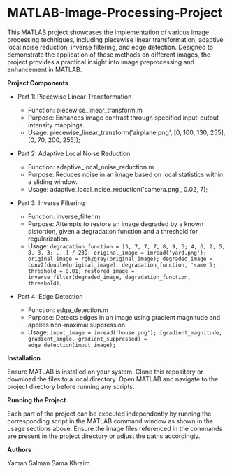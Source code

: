 # MATLAB-Image-Processing-Project

This MATLAB project showcases the implementation of various image processing techniques, including piecewise linear transformation, adaptive local noise reduction, inverse filtering, and edge detection. Designed to demonstrate the application of these methods on different images, the project provides a practical insight into image preprocessing and enhancement in MATLAB.

**Project Components**

- Part 1: Piecewise Linear Transformation
  - Function: piecewise_linear_transform.m
  - Purpose: Enhances image contrast through specified input-output intensity mappings.
  - Usage: piecewise_linear_transform('airplane.png', [0, 100, 130, 255], [0, 70, 200, 255]);
 
- Part 2: Adaptive Local Noise Reduction
  - Function: adaptive_local_noise_reduction.m
  - Purpose: Reduces noise in an image based on local statistics within a sliding window.
  - Usage: adaptive_local_noise_reduction('camera.png', 0.02, 7);
 
- Part 3: Inverse Filtering
  - Function: inverse_filter.m
  - Purpose: Attempts to restore an image degraded by a known distortion, given a degradation function and a threshold for regularization.
  - Usage: ```degradation_function = [3, 7, 7, 7, 8, 9, 5; 4, 6, 2, 5, 8, 8, 3; ...] / 239;
original_image = imread('yard.png');
original_image = rgb2gray(original_image);
degraded_image = conv2(double(original_image), degradation_function, 'same');
threshold = 0.01;
restored_image = inverse_filter(degraded_image, degradation_function, threshold);```

- Part 4: Edge Detection
  - Function: edge_detection.m
  - Purpose: Detects edges in an image using gradient magnitude and applies non-maximal suppression.
  - Usage: ```input_image = imread('house.png');
[gradient_magnitude, gradient_angle, gradient_suppressed] = edge_detection(input_image);```

**Installation**

Ensure MATLAB is installed on your system. Clone this repository or download the files to a local directory. Open MATLAB and navigate to the project directory before running any scripts.

**Running the Project**

Each part of the project can be executed independently by running the corresponding script in the MATLAB command window as shown in the usage sections above. Ensure the image files referenced in the commands are present in the project directory or adjust the paths accordingly.

**Authors**

Yaman Salman
Sama Khraim

